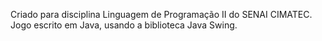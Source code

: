 Criado para disciplina Linguagem de Programação II do SENAI CIMATEC.
Jogo escrito em Java, usando a biblioteca Java Swing. 
